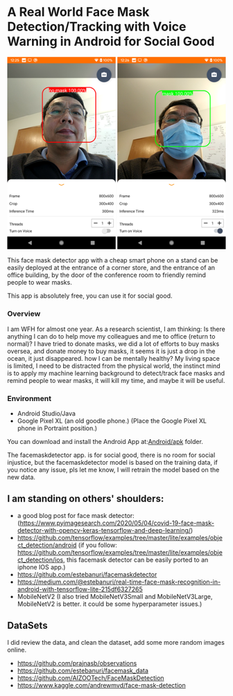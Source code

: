 
# A Real World Face Mask Detection/Tracking with Voice Warning in Android for Social Good 

<img src="readme_img/sample_result1.png" width="250"> <img src="readme_img/sample_result2.png" width="250">

This face mask detector app with a cheap smart phone on a stand can be easily deployed at the entrance of a corner store, and the entrance of an office building,
by the door of the conference room to friendly remind people to wear masks.

This app is absolutely free, you can use it for social good.

### Overview
I am WFH for almost one year. As a research scientist, I am thinking: Is there anything I can do to help move my colleagues and me to office (return to normal)? 
I have tried to donate masks, we did a lot of efforts to buy masks oversea, and donate money to buy masks, it seems it is just a drop in the ocean, it just disappeared.
 how I can be mentally healthy? My living space is limited, I need to be distracted from the physical world, the instinct mind is to apply my machine learning background 
 to detect/track face masks and remind people to wear masks, it will kill my time, and maybe it will be useful. 
 
### Environment
  * Android Studio/Java
  * Google Pixel XL (an old goodle phone.)
  (Place the Google Pixel XL phone in Portraint position.)

You can download and install the Android App at:[Android/apk](https://github.com/liminghu/facemaskdetector/blob/main/android/apk/facemaskdetector.apk) folder.

The facemaskdetector app. is for social good, there is no room for social injustice, but the facemaskdetector model is based on the training data, if you notice any issue, pls let me 
know, I will retrain the model based on the new data.  

## I am standing on others' shoulders:
  * a good blog post for face mask detector:(https://www.pyimagesearch.com/2020/05/04/covid-19-face-mask-detector-with-opencv-keras-tensorflow-and-deep-learning/) 
  * https://github.com/tensorflow/examples/tree/master/lite/examples/object_detection/android
    (if you follow: https://github.com/tensorflow/examples/tree/master/lite/examples/object_detection/ios, this facemask detector can be easily ported to an iphone IOS app.)
  * https://github.com/estebanuri/facemaskdetector
  * https://medium.com/@estebanuri/real-time-face-mask-recognition-in-android-with-tensorflow-lite-215df6327265
  * MobileNetV2 (I also tried MobileNetV3Small and MobileNetV3Large, MobileNetV2 is better. it could be some hyperparameter issues.)


## DataSets
I did review the data, and clean the dataset, add some more random images online.
  * https://github.com/prajnasb/observations
  * https://github.com/estebanuri/facemask_data
  * https://github.com/AIZOOTech/FaceMaskDetection
  * https://www.kaggle.com/andrewmvd/face-mask-detection

